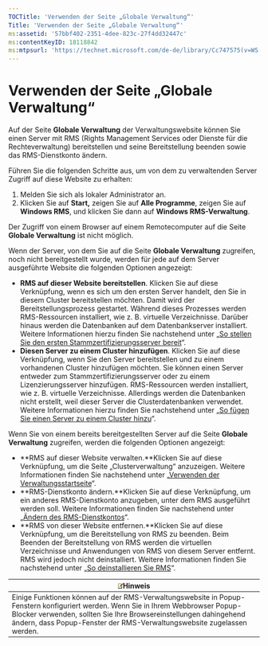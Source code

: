 ```yaml
---
TOCTitle: 'Verwenden der Seite „Globale Verwaltung“'
Title: 'Verwenden der Seite „Globale Verwaltung“'
ms:assetid: '57bbf402-2351-4dee-823c-27f4dd32447c'
ms:contentKeyID: 18118842
ms:mtpsurl: 'https://technet.microsoft.com/de-de/library/Cc747575(v=WS.10)'
---
```


Verwenden der Seite „Globale Verwaltung“
========================================

Auf der Seite **Globale Verwaltung** der Verwaltungswebsite können Sie einen Server mit RMS (Rights Management Services oder Dienste für die Rechteverwaltung) bereitstellen und seine Bereitstellung beenden sowie das RMS-Dienstkonto ändern.

Führen Sie die folgenden Schritte aus, um von dem zu verwaltenden Server Zugriff auf diese Website zu erhalten:

1.  Melden Sie sich als lokaler Administrator an.
2.  Klicken Sie auf **Start,** zeigen Sie auf **Alle Programme**, zeigen Sie auf **Windows RMS**, und klicken Sie dann auf **Windows RMS-Verwaltung**.

Der Zugriff von einem Browser auf einem Remotecomputer auf die Seite **Globale Verwaltung** ist nicht möglich.

Wenn der Server, von dem Sie auf die Seite **Globale Verwaltung** zugreifen, noch nicht bereitgestellt wurde, werden für jede auf dem Server ausgeführte Website die folgenden Optionen angezeigt:

-   **RMS auf dieser Website bereitstellen**. Klicken Sie auf diese Verknüpfung, wenn es sich um den ersten Server handelt, den Sie in diesem Cluster bereitstellen möchten. Damit wird der Bereitstellungsprozess gestartet. Während dieses Prozesses werden RMS-Ressourcen installiert, wie z. B. virtuelle Verzeichnisse. Darüber hinaus werden die Datenbanken auf dem Datenbankserver installiert. Weitere Informationen hierzu finden Sie nachstehend unter „[So stellen Sie den ersten Stammzertifizierungsserver bereit](https://technet.microsoft.com/debc42f3-74ff-4c99-b7a4-4921fccdabc2)“.
-   **Diesen Server zu einem Cluster hinzufügen**. Klicken Sie auf diese Verknüpfung, wenn Sie den Server bereitstellen und zu einem vorhandenen Cluster hinzufügen möchten. Sie können einen Server entweder zum Stammzertifizierungsserver oder zu einem Lizenzierungsserver hinzufügen. RMS-Ressourcen werden installiert, wie z. B. virtuelle Verzeichnisse. Allerdings werden die Datenbanken nicht erstellt, weil dieser Server die Clusterdatenbanken verwendet. Weitere Informationen hierzu finden Sie nachstehend unter „[So fügen Sie einen Server zu einem Cluster hinzu](https://technet.microsoft.com/db635238-5528-4bec-9cc6-8244e2b3d733)“.

Wenn Sie von einem bereits bereitgestellten Server auf die Seite **Globale Verwaltung** zugreifen, werden die folgenden Optionen angezeigt:

-   **RMS auf dieser Website verwalten.**Klicken Sie auf diese Verknüpfung, um die Seite „Clusterverwaltung“ anzuzeigen. Weitere Informationen finden Sie nachstehend unter „[Verwenden der Verwaltungsstartseite](https://technet.microsoft.com/6c155977-bd0e-47d6-ac65-1746cddb505e)“.
-   **RMS-Dienstkonto ändern.**Klicken Sie auf diese Verknüpfung, um ein anderes RMS-Dienstkonto anzugeben, unter dem RMS ausgeführt werden soll. Weitere Informationen finden Sie nachstehend unter „[Ändern des RMS-Dienstkontos](https://technet.microsoft.com/f257d66d-b823-41e4-bcb7-7c90eb295238)“.
-   **RMS von dieser Website entfernen.**Klicken Sie auf diese Verknüpfung, um die Bereitstellung von RMS zu beenden. Beim Beenden der Bereitstellung von RMS werden die virtuellen Verzeichnisse und Anwendungen von RMS von diesem Server entfernt. RMS wird jedoch nicht deinstalliert. Weitere Informationen finden Sie nachstehend unter „[So deinstallieren Sie RMS](https://technet.microsoft.com/885e3b4f-ea32-466f-9f7f-d8440b0f7c28)“.

| ![](images/Cc747575.note(WS.10).gif)Hinweis                                                                                                                                                                                                        |
|---------------------------------------------------------------------------------------------------------------------------------------------------------------------------------------------------------------------------------------------------------------------------------|
| Einige Funktionen können auf der RMS-Verwaltungswebsite in Popup-Fenstern konfiguriert werden. Wenn Sie in Ihrem Webbrowser Popup-Blocker verwenden, sollten Sie Ihre Browsereinstellungen dahingehend ändern, dass Popup-Fenster der RMS-Verwaltungswebsite zugelassen werden. |
